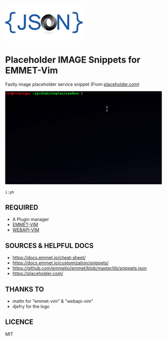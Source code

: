 <img src="./img/logo.png" alt="json logo" width="250" />

# Placeholder IMAGE Snippets for EMMET-Vim

Fastly image placeholder service snippet (From [placeholder.com](placeholder.com))

![presentation of snippet](./img/snippets-ph.gif)

```
i:ph
```

## REQUIRED

* A Plugin manager
* [EMMET-VIM](https://vimawesome.com/plugin/emmet-vim)
* [WEBAPI-VIM](https://vimawesome.com/plugin/emmet-vim)

## SOURCES & HELPFUL DOCS

* https://docs.emmet.io/cheat-sheet/
* https://docs.emmet.io/customization/snippets/
* https://github.com/emmetio/emmet/blob/master/lib/snippets.json
* https://placeholder.com/

## THANKS TO

* mattn for "emmet-vim" & "webapi-vim"
* djefry for the logo

## LICENCE

MIT
